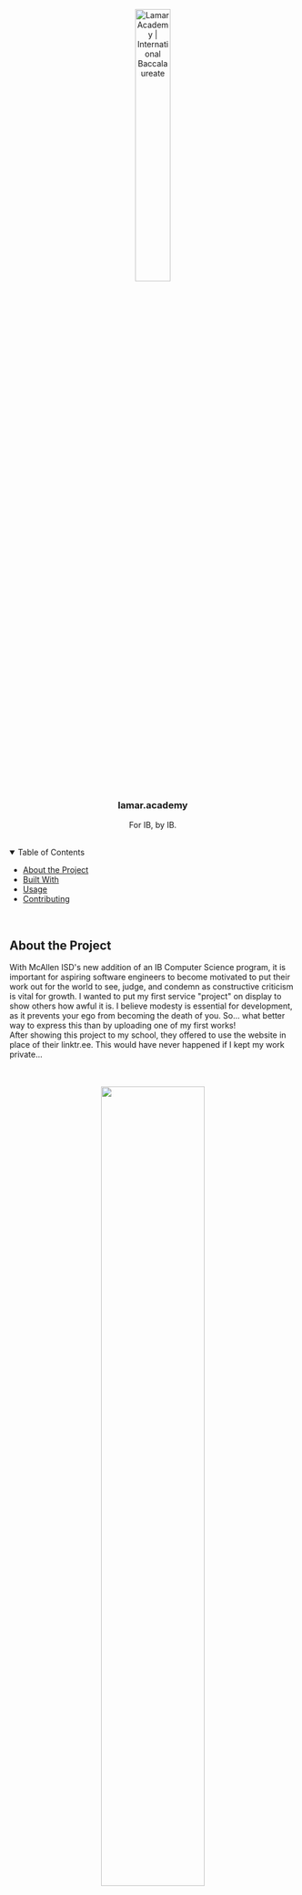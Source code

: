 <p align="center">
  <img src="https://i.imgur.com/LBb14Sl.png" alt="Lamar Academy | International Baccalaureate"; width=35%/>
</p>

<h3 align="center">lamar.academy</h3>
<p align="center">For IB, by IB.</p>
<br>

<details open>
<summary>Table of Contents</summary>

* [About the Project](#about-the-project)
* [Built With](#built-with)
* [Usage](#usage)
* [Contributing](#contributing)
</details>
<br>

## About the Project

With McAllen ISD's new addition of an IB Computer Science program, it is important for aspiring software engineers to become motivated to put their work out for the world to see, judge, and condemn as constructive criticism is vital for growth. I wanted to put my first service "project" on display to show others how awful it is. I believe modesty is essential for development, as it prevents your ego from becoming the death of you. So... what better way to express this than by uploading one of my first works!
<br>
After showing this project to my school, they offered to use the website in place of their linktr.ee. This would have never happened if I kept my work private...
<br>
<br>
<br>

<p align ="center">
  <img src="https://i.imgur.com/7uz5Z4f.png"; width=60%/>
</p>
<p align="center"><i>As seen on <a href="https://instagram.com/lamar_academy">@lamar_academy</a>!</i></p>

## Built With
* HTML
* CSS

## Usage

This website's literal purpose is to display Lamar Academy student resources, social media redirects, and additional associated websites.
<br>
Subsequently, this website is a demonstration of humility and can hopefully inspire other new software developers to act similarly.
